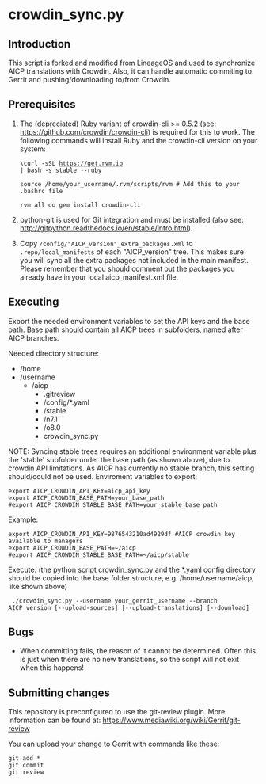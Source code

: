 crowdin_sync.py
==================

Introduction
------------
This script is forked and modified from LineageOS and used to synchronize AICP translations with Crowdin. Also, it can handle
automatic commiting to Gerrit and pushing/downloading to/from Crowdin.

Prerequisites
-------------
1. The (depreciated) Ruby variant of crowdin-cli >= 0.5.2 (see: https://github.com/crowdin/crowdin-cli) is required for this to work.
   The following commands will install Ruby and the crowdin-cli version on your system:

    <code>\curl -sSL https://get.rvm.io | bash -s stable --ruby</code>

    <code>source /home/your_username/.rvm/scripts/rvm # Add this to your .bashrc file</code>

    <code>rvm all do gem install crowdin-cli </code>

2. python-git is used for Git integration and must be installed (also see: http://gitpython.readthedocs.io/en/stable/intro.html).

3. Copy <code>/config/"AICP_version"_extra_packages.xml</code> to <code>.repo/local_manifests</code> of each "AICP_version" tree.
   This makes sure you will sync all the extra packages not included in the main manifest.
   Please remember that you should comment out the packages you already have in your
   local aicp_manifest.xml file.

Executing
---------
Export the needed environment variables to set the API keys and the base path.
Base path should contain all AICP trees in subfolders, named after AICP branches.

Needed directory structure:

* /home
 * /username
   * /aicp
     * .gitreview
     * /config/*.yaml
     * /stable
     * /n7.1
     * /o8.0
     * crowdin_sync.py

NOTE: Syncing stable trees requires an additional environment variable plus the 'stable'
subfolder under the base path (as shown above), due to crowdin API limitations.
As AICP has currently no stable branch, this setting should/could not be used.
Enviroment variables to export:

    export AICP_CROWDIN_API_KEY=aicp_api_key
    export AICP_CROWDIN_BASE_PATH=your_base_path
    #export AICP_CROWDIN_STABLE_BASE_PATH=your_stable_base_path

Example:

    export AICP_CROWDIN_API_KEY=9876543210ad4929df #AICP crowdin key available to managers
    export AICP_CROWDIN_BASE_PATH=~/aicp
    #export AICP_CROWDIN_STABLE_BASE_PATH=~/aicp/stable

Execute:
(the python script crowdin_sync.py and the *.yaml config directory should be copied into the base
folder structure, e.g. /home/username/aicp, like shown above)

<code>    ./crowdin_sync.py --username your_gerrit_username --branch AICP_version [--upload-sources] [--upload-translations] [--download] </code>

Bugs
----
 - When committing fails, the reason of it cannot be determined. Often this is just when there
   are no new translations, so the script will not exit when this happens!

Submitting changes
------------------
This repository is preconfigured to use the git-review plugin.
More information can be found at:
https://www.mediawiki.org/wiki/Gerrit/git-review

You can upload your change to Gerrit with commands like these:

    git add *
    git commit
    git review
